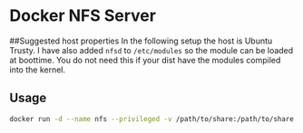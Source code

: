 Docker NFS Server
================

##Suggested host properties
In the following setup the host is Ubuntu Trusty. I have also added `nfsd` to `/etc/modules` so the module can be loaded at boottime. You do not need this if your dist have the modules compiled into the kernel.

Usage
----
```bash
docker run -d --name nfs --privileged -v /path/to/share:/path/to/share pandrew/nfs-server /path/to/share /path/to/share2 /path/to/shareN
```
